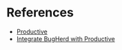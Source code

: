 # References

- [Productive](https://productive.io/)
- [Integrate BugHerd with Productive](https://www.youtube.com/watch?v=cT5_XanbrSo)
